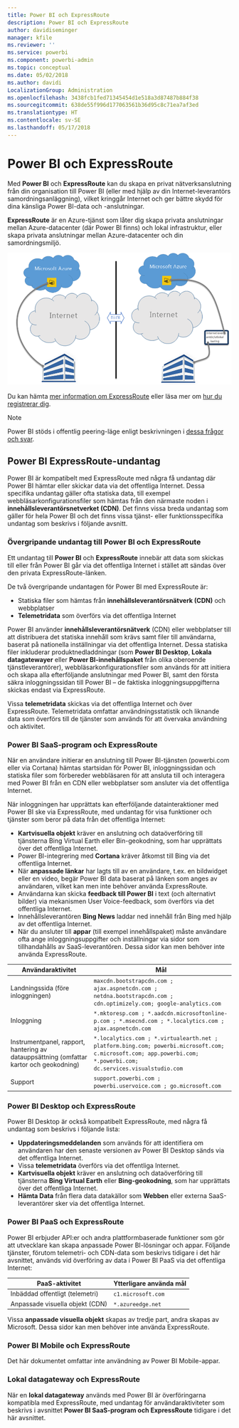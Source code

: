 ```yaml
---
title: Power BI och ExpressRoute
description: Power BI och ExpressRoute
author: davidiseminger
manager: kfile
ms.reviewer: ''
ms.service: powerbi
ms.component: powerbi-admin
ms.topic: conceptual
ms.date: 05/02/2018
ms.author: davidi
LocalizationGroup: Administration
ms.openlocfilehash: 3438fcb1fed71345454d1e518a3d87487b884f38
ms.sourcegitcommit: 638de55f996d177063561b36d95c8c71ea7af3ed
ms.translationtype: HT
ms.contentlocale: sv-SE
ms.lasthandoff: 05/17/2018
---
```

# <a name="power-bi-and-expressroute"></a>Power BI och ExpressRoute
Med **Power BI** och **ExpressRoute** kan du skapa en privat nätverksanslutning från din organisation till Power BI (eller med hjälp av din Internet-leverantörs samordningsanläggning), vilket kringgår Internet och ger bättre skydd för dina känsliga Power BI-data och -anslutningar.

**ExpressRoute** är en Azure-tjänst som låter dig skapa privata anslutningar mellan Azure-datacenter (där Power BI finns) och lokal infrastruktur, eller skapa privata anslutningar mellan Azure-datacenter och din samordningsmiljö.

![](media/service-admin-power-bi-expressroute/pbi_expressroute_1.png)

Du kan hämta [mer information om ExpressRoute](https://azure.microsoft.com/services/expressroute/) eller läsa mer om [hur du registrerar dig](https://azure.microsoft.com/pricing/details/expressroute/).

> [!NOTE]
> Power BI stöds i offentlig peering-läge enligt beskrivningen i [dessa frågor och svar](https://docs.microsoft.com/azure/expressroute/expressroute-faqs).
> 
> 

## <a name="power-bi-expressroute-exceptions"></a>Power BI ExpressRoute-undantag
Power BI är kompatibelt med ExpressRoute med några få undantag där Power BI hämtar eller skickar data via det offentliga Internet. Dessa specifika undantag gäller ofta statiska data, till exempel webbläsarkonfigurationsfiler som hämtas från den närmaste noden i **innehållsleverantörsnetverket (CDN)**. Det finns vissa breda undantag som gäller för hela Power BI och det finns vissa tjänst- eller funktionsspecifika undantag som beskrivs i följande avsnitt.

### <a name="overall-exceptions-to-power-bi-and-expressroute"></a>Övergripande undantag till Power BI och ExpressRoute
Ett undantag till **Power BI** och **ExpressRoute** innebär att data som skickas till eller från Power BI går via det offentliga Internet i stället att sändas över den privata ExpressRoute-länken.

De två övergripande undantagen för Power BI med ExpressRoute är:

* Statiska filer som hämtas från  **innehållsleverantörsnätverk (CDN)** och webbplatser
* **Telemetridata** som överförs via det offentliga Internet

Power BI använder **innehållsleverantörsnätverk** (CDN) eller webbplatser till att distribuera det statiska innehåll som krävs samt filer till användarna, baserat på nationella inställningar via det offentliga Internet. Dessa statiska filer inkluderar produktnedladdningar (som **Power BI Desktop**, **Lokala datagatewayer** eller **Power BI-innehållspaket** från olika oberoende tjänstleverantörer), webbläsarkonfigurationsfiler som används för att initiera och skapa alla efterföljande anslutningar med Power BI, samt den första säkra inloggningssidan till Power BI – de faktiska inloggningsuppgifterna skickas endast via ExpressRoute.   

Vissa **telemetridata** skickas via det offentliga Internet och över ExpressRoute. Telemetridata omfattar användningsstatistik och liknande data som överförs till de tjänster som används för att övervaka användning och aktivitet.

### <a name="power-bi-saas-application-and-expressroute"></a>Power BI SaaS-program och ExpressRoute
När en användare initierar en anslutning till Power BI-tjänsten (powerbi.com eller via Cortana) hämtas startsidan för Power BI, inloggningssidan och statiska filer som förbereder webbläsaren för att ansluta till och interagera med Power BI från en CDN eller webbplatser som ansluter via det offentliga Internet.

När inloggningen har upprättats kan efterföljande datainteraktioner med Power BI ske via ExpressRoute, med undantag för visa funktioner och tjänster som beror på data från det offentliga Internet:

* **Kartvisuella objekt** kräver en anslutning och dataöverföring till tjänsterna Bing Virtual Earth eller Bin-geokodning, som har upprättats över det offentliga Internet.
* Power BI-integrering med **Cortana** kräver åtkomst till Bing via det offentliga Internet.
* När **anpassade länkar** har lagts till av en användare, t.ex. en bildwidget eller en video, begär Power BI data baserat på länken som anges av användaren, vilket kan men inte behöver använda ExpressRoute.
* Användarna kan skicka **feedback till Power BI** i text (och alternativt bilder) via mekanismen User Voice-feedback, som överförs via det offentliga Internet.
* Innehållsleverantören **Bing News**  laddar ned innehåll från Bing med hjälp av det offentliga Internet.
* När du ansluter till **appar** (till exempel innehållspaket) måste användare ofta ange inloggningsuppgifter och inställningar via sidor som tillhandahålls av SaaS-leverantören. Dessa sidor kan men behöver inte använda ExpressRoute.

| Användaraktivitet | Mål |
| --- | --- |
| Landningssida (före inloggningen) |`maxcdn.bootstrapcdn.com ; ajax.aspnetcdn.com ; netdna.bootstrapcdn.com ; cdn.optimizely.com; google-analytics.com ` |
| Inloggning |`*.mktoresp.com ; *.aadcdn.microsoftonline-p.com ; *.msecnd.com ; *.localytics.com ; ajax.aspnetcdn.com` |
| Instrumentpanel, rapport, hantering av datauppsättning (omfattar kartor och geokodning) |`*.localytics.com ; *.virtualearth.net ; platform.bing.com; powerbi.microsoft.com; c.microsoft.com; app.powerbi.com; *.powerbi.com; dc.services.visualstudio.com ` |
| Support |`support.powerbi.com ; powerbi.uservoice.com ; go.microsoft.com ` |

### <a name="power-bi-desktop-and-expressroute"></a>Power BI Desktop och ExpressRoute
Power BI Desktop är också kompatibelt ExpressRoute, med några få undantag som beskrivs i följande lista:

* **Uppdateringsmeddelanden** som används för att identifiera om användaren har den senaste versionen av Power BI Desktop sänds via det offentliga Internet.
* Vissa **telemetridata** överförs via det offentliga Internet.
* **Kartvisuella objekt** kräver en anslutning och dataöverföring till tjänsterna **Bing Virtual Earth** eller **Bing-geokodning**, som har upprättats över det offentliga Internet.
* **Hämta Data** från flera data datakällor som **Webben** eller externa SaaS-leverantörer sker via det offentliga Internet.

### <a name="power-bi-paas-and-expressroute"></a>Power BI PaaS och ExpressRoute
Power BI erbjuder API:er och andra plattformbaserade funktioner som gör att utvecklare kan skapa anpassade Power BI-lösningar och appar. Följande tjänster, förutom telemetri- och CDN-data som beskrivs tidigare i det här avsnittet, används vid överföring av data i Power BI PaaS via det offentliga Internet:

| PaaS-aktivitet | Ytterligare använda mål |
| --- | --- |
| Inbäddad offentligt (telemetri) |`c1.microsoft.com` |
| Anpassade visuella objekt (CDN) |`*.azureedge.net` |

Vissa **anpassade visuella objekt** skapas av tredje part, andra skapas av Microsoft. Dessa sidor kan men behöver inte använda ExpressRoute.

### <a name="power-bi-mobile-and-expressroute"></a>Power BI Mobile och ExpressRoute
Det här dokumentet omfattar inte användning av Power BI Mobile-appar.  

### <a name="on-premises-data-gateway-and-expressroute"></a>Lokal datagateway och ExpressRoute
När en **lokal datagateway** används med Power BI är överföringarna kompatibla med ExpressRoute, med undantag för användaraktiviteter som beskrivs i avsnittet **Power BI SaaS-program och ExpressRoute** tidigare i det här avsnittet.  

